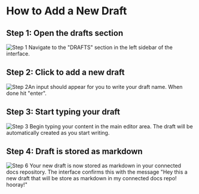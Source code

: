 # How to Add a New Draft

## Step 1: Open the drafts section

![Step 1](/img/add_a_new_draft/step_1.png) Navigate to the "DRAFTS" section in the left sidebar of the interface.

## Step 2: Click to add a new draft

![Step 2](/img/add_a_new_draft/step_2.png)An input should appear for you to write your draft name. When done hit "enter".

## Step 3: Start typing your draft

![Step 3](/img/add_a_new_draft/step_3.png) Begin typing your content in the main editor area. The draft will be automatically created as you start writing.

## Step 4: Draft is stored as markdown

![Step 6](/img/add_a_new_draft/step_6.png) Your new draft is now stored as markdown in your connected docs repository. The interface confirms this with the message "Hey this a new draft that will be store as markdown in my connected docs repo! hooray!"
